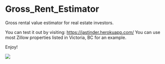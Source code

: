 # Gross_Rent_Estimator
Gross rental value estimator for real estate investors. 

You can test it out by visiting: https://jastinder.herokuapp.com/ 
You can use most Zillow properties listed in Victoria, BC for an example. 

Enjoy!

![](MVP.gif) 
